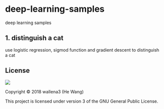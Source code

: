 # deep-learning-samples
deep learning samples
## 1. distinguish a cat 
use logistic regression, sigmod function and gradient descent to distinguish a cat
## License
![](http://www.gnu.org/graphics/gplv3-127x51.png)

Copyright © 2018 wallena3 (He Wang)

This project is licensed under version 3 of the GNU General Public License.